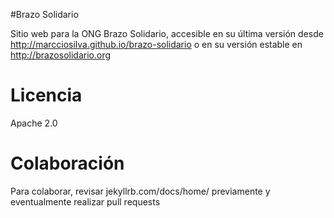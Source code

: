 #Brazo Solidario

Sitio web para la ONG Brazo Solidario, accesible en su última versión desde http://marcciosilva.github.io/brazo-solidario o en su versión estable en http://brazosolidario.org

# Licencia

Apache 2.0

# Colaboración

Para colaborar, revisar jekyllrb.com/docs/home/ previamente y eventualmente realizar pull requests
